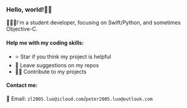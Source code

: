 ### Hello, world!👋🏽
👨🏼‍🎓I'm a student developer, focusing on Swift/Python, and sometimes Objective-C.

#### Help me with my coding skills:
- ⭐️ Star if you think my project is helpful
- 💬 Leave suggestions on my repos
- 🧑‍💻 Contribute to my projects

#### Contact me:
📧 Email: `zl2005.luo@icloud.com`/`peter2005.luo@outlook.com`
